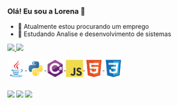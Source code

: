 ### Olá! Eu sou a Lorena 👋

- 🔭 Atualmente estou procurando um emprego 
- 🌱 Estudando Analise e desenvolvimento de sistemas


<div>
  <a href="https://github.com/lorenanmelo">
    <img height="180em" src="https://github-readme-stats.vercel.app/api?username=lorenanmelo&show_icons=true&theme=dracula&include_all_commits=true&count_private=true"/>
    <img height="180em" src="https://github-readme-stats.vercel.app/api/top-langs/?username=lorenanmelo&layout=compact&langs_count=16&theme=dracula"/>
  </div>

<div style=dislay: incline_block"><br>
  <img align="center" alt="Lo-Java" heitght="30" width="40" src="https://raw.githubusercontent.com/devicons/devicon/master/icons/java/java-original.svg">
  <img align="center" alt="Lo-Python" heitght="30" width="40" src="https://raw.githubusercontent.com/devicons/devicon/master/icons/python/python-original.svg">
  <img align="center" alt="Lo-Csharp" heitght="30" width="40" src="https://raw.githubusercontent.com/devicons/devicon/master/icons/csharp/csharp-original.svg">
  <img align="center" alt="Lo-Js" heitght="30" width="40" src="https://raw.githubusercontent.com/devicons/devicon/master/icons/javascript/javascript-original.svg">
  <img align="center" alt="Lo-HTML" heitght="30" width="40" src="https://raw.githubusercontent.com/devicons/devicon/master/icons/html5/html5-original.svg">
  <img align="center" alt="Lo-CSS" heitght="30" width="40" src="https://raw.githubusercontent.com/devicons/devicon/master/icons/css3/css3-original.svg">
</div>

##

<div>
  <a href="https://www.instagram.com/lorenanmelo" target="_blank"><img src="https://img.shields.io/badge/-Instagram-%23E4405F?style=for-the-badge&logo=instagram&logoColor=white" target="_blank"></a>
  <a href="https://www.linkedin.com/in/lorenanmelo" target="_blank"><img src="https://img.shields.io/badge/-LinkedIn-%230077B5?style=for-the-badge&logo=linkedin&logoColor=white" target="_blank"></a>
  <a href="mailto:lohnmelo@gmail.com"><img src="https://img.shields.io/badge/-Gmail-%23333?style=for-the-badge&logo=gmail&logoColor=white" target="_blank"></a>
  
  </div>

